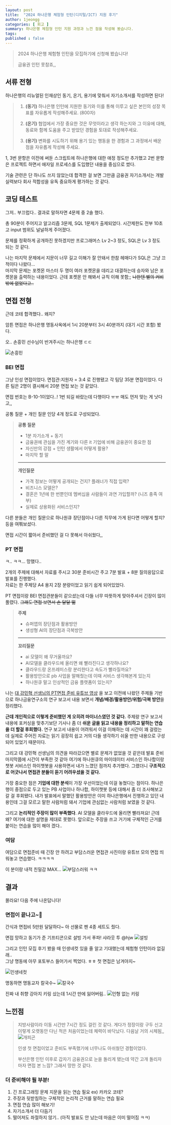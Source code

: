 ```yaml
---
layout: post
title:  "2024 하나은행 체험형 인턴(디지털/ICT) 지원 후기"
author: 1jeongg
categories: [ 회고 ]
summary: 하나은행 체험형 인턴 지원 과정과 느낀 점을 작성해 봤습니다.
tags:
published : false
---
```


> 2024 하나은행 체험형 인턴을 모집하기에 신청해 봤습니다!
> 
> 금융권 인턴 못참죠,,
> 

## 서류 전형

하나은행의 리뉴얼된 인재상인 동기, 온기, 용기에 맞춰서 자기소개서를 작성하면 된다!


> 1. **(동기)** 하나은행 인턴에 지원한 동기와 이를 통해 이루고 싶은 본인의 성장 목표를 자유롭게 작성해주세요. (800자)
>
> 2. **(온기)** 협업에서 가장 중요한 것은 무엇이라고 생각 하는지와 그 이유에 대해, 동료와 함께 도움을 주고 받았던 경험을 토대로 작성해주세요.
>
> 3. **(용기)** 변화를 시도하기 위해 용기 있는 행동을 한 경험과 그 과정에서 배운 점을 자유롭게 작성해 주세요.

1, 3번 문항은 이전에 써둔 스크립트에 하나은행에 대한 애정 정도만 추가했고 2번 문항은 프로젝트 
하면서 애자일 프로세스를 도입했던 내용을 중심으로 썼다. 

기술 관련은 단 하나도 쓰지 않았는데 합격한 걸 보면 그만큼 금융권 자기소개서는 
개발 실력보다 회사 적합성을 유독 중요하게 평가하는 것 같다.

## 코딩 테스트

그저.. 부끄럽다.. 결과로 말하자면 4문제 중 2솔 했다.

총 90분이 주어지고 알고리즘 3문제, SQL 1문제가 출제되었다. 시간제한도 전부 10초고 input 범위도 널널하게 주어졌다.

문제를 정확하게 공개하진 못하겠지만 프로그래머스 Lv 2~3 정도, SQL은 Lv 3 정도 되는 것 같다.

나는 마지막 문제에서 지문이 너무 길고 이해가 잘 안돼서 한참 헤매다가 SQL은 그냥 끄적이다 나왔다...   
마지막 문제는 포켓몬 마스터 두 명이 여러 포켓몬을 데리고 대결하는데 승자와 남은 포켓몬을 출력하는 내용이었다. 근데 포켓몬 안 해봐서 규칙 이해 못함;; ~~나한텐 별의 커비밖에 없었다고..~~

## 면접 전형

근데 코테 합격했다.. 왜지?

암튼 면접은 하나은행 명동사옥에서 1시 20분부터 3시 40분까지 (대기 시간 포함) 봤다.

오.. 손흥민 선수님이 반겨주시는 하나은행 ㄷㄷ

![손흥민](https://1jeongg.notion.site/image/https%3A%2F%2Fprod-files-secure.s3.us-west-2.amazonaws.com%2Fc256e108-fd9a-4c15-9548-7caa838d19b2%2F8f74fc47-01e8-4cd9-9e71-46052ccd8f88%2F1000009352.jpg?table=block&id=cff00c8f-5a5f-423f-83cc-24919e8e046a&spaceId=c256e108-fd9a-4c15-9548-7caa838d19b2&width=2000&userId=&cache=v2)

### BEI 면접

그냥 인성 면접이었다. 면접관:지원자 = 3:4 로 진행됐고 각 팀당 35분 면접이었다. 다른 팀은 2명이 결시해서 20분 면접 보는 것 같았다.

면접 번호는 B-10-1이었다..! 1번 되길 바랐는데 다행이다 ㅠㅠ 매도 먼저 맞는 게 낫다고,,

공통 질문 + 개인 질문 인당 4개 정도로 구성되었다.

> **공통 질문**
> - 1분 자기소개 + 동기
> - 금융권에 관심을 가진 계기와 다른 it 기업에 비해 금융권이 중요한 점
> - 자신만의 강점 + 인턴 생활에서 어떻게 활용?
> - 마지막 할 말
> 
> ---
> 
> **개인질문**
> - 가격 정보는 어떻게 공개되는 건지? 플래너가 직접 입력?
> - 비즈니스 모델은?
> - 결혼은 1년에 한 번뿐인데 멤버십을 사람들이 과연 가입할까? (니즈 충족 여부)
> - 실제로 상용화된 서비스인지?

다른 분들은 개인 질문으로 하나원큐 장단점이나 다른 직무에 가게 된다면 어떻게 할지? 등을 여쭤보셨다.

면접 시간이 짧아서 준비했던 걸 다 못해서 아쉬웠다,,

### PT 면접

ㅋ.. ㅋㅋ... 망했다..

2개의 주제에 대해서 자료를 주시고 30분 준비시간 주고 7분 발표 + 8분 질의응답으로 발표를 진행했다.   
자료는 한 주제당 A4 용지 2장 분량이었고 읽기 쉽게 되어있었다.

PT 면접이랑 BEI 면접관분들이 같으셨는데 다들 너무 따뜻하게 맞아주셔서 긴장이 많이 풀렸다. ~~그래도 면접 보면서 손 달달 떪~~

> **주제**
> - 슈퍼앱의 장단점과 활용방안
> - 생성형 AI의 장단점과 극복방안
> 
> ---
> 
> **꼬리질문**
> - ai 모델이 왜 무거울까요?
> - AI모델을 클라우드에 올리면 왜 빨라진다고 생각하나요?
> - 클라우드랑 온프레미스랑 분리한다고 속도가 빨라질까요?
> - 활용방안으로 pb 사업을 말해줬는데 이때 서비스 생각해본게 있는지
> - 하나원큐 말고 인상적인 금융 플랫폼이 있는지?

나는 [대 강민혁 선생님의 PT면접 준비 유튜브 영상](https://www.youtube.com/watch?v=DOvCIrwMPbQ) 을 보고
이전에 나왔던 주제들 기반으로 하나금융연구소의 연구 보고서 내용 보면서 **개념/배경/활용방안/위험/극복 방안**을 정리했다.

**근데 개인적으로 이렇게 준비했던 게 오히려 마이너스였던 것 같다.** 주제랑 연구 보고서 내용에 포커싱을 맞추기보단
기사나 좀 더 **쉬운 글을 읽고 내용을 정리하고 말하는 연습을 더 할걸 후회했다.** 연구 보고서 내용이 어려워서 이걸 이해하는 데 시간이 꽤 걸렸는데 
실제로 주어진 자료는 읽기 굉장히 쉽고 거의 다들 생각하기 쉬울 만한 내용으로 구성되어 있었기 때문이다.

그리고 대 강민혁 선생님의 의견을 따라갔으면 별로 문제가 없었을 것 같은데 발표 준비 마지막쯤에 시간이 부족한 것 같아 여기에
하나원큐의 마이데이터 서비스인 하나합이랑 챗봇 서비스인 하이챗봇을 사용하면서 내가 느꼈던 점까지 추가했다.
그랬더니 **구조적으로 어긋나서 면접관 분들이 듣기 어려우셨을 것 같다.**

가장 중요한 점은 **기업에 대한 분석**이 가장 우선이었는데 이걸 놓쳤다는 점이다. 하나은행이 중점으로 두고 있는
PB 사업이나 하나합, 하이챗봇 등에 대해서 좀 더 조사해보고 갈 걸 후회됐다.
내가 발표에서 말했던 활용방안은 이미 하나은행에서 진행하고 있던 내용인데 그걸 모르고 말한 사람처럼 돼서 기업에 관심없는 사람처럼 보였을 것 같다.  

그리고 **논리적인 주장이 많이 부족했다**. AI 모델을 클라우드에 올리면 빨라져요! 근데 왜? 여기에 대한 설명을 제대로 못했다.
앞으로는 주장을 쓰고 거기에 구체적인 근거를 붙이는 연습을 많이 해야 겠다..

### 여담
여담으로 면접준비 때 긴장 안 하려고 부담스러운 면접관 사진이랑 유튜브 모의 면접 띄워놓고 연습했다. ㅋㅋㅋㅋ

이 분이랑 내적 친밀감 MAX...
![부담스러워 ㅋㅋ](https://encrypted-tbn0.gstatic.com/images?q=tbn:ANd9GcQ7SeVORAaCaaaVODB3fgPyXwKjdkXSyzhrtg&s)

## 결과

몰라요! 다음 주에 나온답니다!


### 면접이 끝나고~🎵

간식과 면접비 5만원 달달하다~ 아 선물로 펜 4종 세트도 줬다.

면접 망하고 동기가 준 기프티콘으로 설빙 가서 푸파! 샤라웃 투 @hjw
![설빙](https://1jeongg.notion.site/image/https%3A%2F%2Fprod-files-secure.s3.us-west-2.amazonaws.com%2Fc256e108-fd9a-4c15-9548-7caa838d19b2%2Fbdf30fd1-b401-4486-84e1-d8e1c8f8d11f%2F1000009356.jpg?table=block&id=8d7aa7d5-9f7f-4683-bf55-5f641b3c8c9c&spaceId=c256e108-fd9a-4c15-9548-7caa838d19b2&width=2000&userId=&cache=v2)

그리고 인턴 모집 후기 봤을 때 인생네컷 있을 줄 알고 기대했는데 체험형 인턴이라 없길래..   
그냥 명동에 아무 포토부스 들어가서 찍었다. ㅎㅎ 첫 면접은 남겨야지~

![인생네컷](https://1jeongg.notion.site/image/https%3A%2F%2Fprod-files-secure.s3.us-west-2.amazonaws.com%2Fc256e108-fd9a-4c15-9548-7caa838d19b2%2Fd6fbac05-0c2e-4a18-9082-23270dc94235%2F1000009359.jpg?table=block&id=7d13132a-f249-4360-ab2a-a1305c7d46fc&spaceId=c256e108-fd9a-4c15-9548-7caa838d19b2&width=2000&userId=&cache=v2)

명동하면 명동교자 칼국수~
![칼국수](https://1jeongg.notion.site/image/https%3A%2F%2Fprod-files-secure.s3.us-west-2.amazonaws.com%2Fc256e108-fd9a-4c15-9548-7caa838d19b2%2F94124a83-6fd1-43f4-b482-a911497f201b%2F1000009361.jpg?table=block&id=5994c38a-a594-4bd8-9e4a-008f3a059662&spaceId=c256e108-fd9a-4c15-9548-7caa838d19b2&width=2000&userId=&cache=v2)

진짜 내 취향 강아지 키링 샀는데 1시간 만에 잃어버림..
![인형 없는 키링](https://1jeongg.notion.site/image/https%3A%2F%2Fprod-files-secure.s3.us-west-2.amazonaws.com%2Fc256e108-fd9a-4c15-9548-7caa838d19b2%2F7258a04c-ba5e-44e6-ab7b-5a53404d3986%2F1000009374.jpg?table=block&id=5403ddd8-b011-4fde-b0a5-5bfe0335b567&spaceId=c256e108-fd9a-4c15-9548-7caa838d19b2&width=2000&userId=&cache=v2)


## 느낀점

> 지방사람이라 이동 시간만 7시간 정도 걸린 것 같다. 게다가 정장이랑 구두 신고 이렇게 오랫동안 다닌 적은 처음이었는데 체력이 바닥났다. 다음날 거의 시체됨,,
> ![개피곤](https://cdn.maily.so/eqcujv81prf04ivzrkh7dl28q9uu)
> 
> 인생 첫 면접이었고 준비도 부족했기에 너무나도 아쉬웠던 경험이었다.
> 
> 부산은행 인턴 이후로 갑자기 금융권으로 눈을 돌리게 됐는데 약간 고개 돌리자마자 면접 본 느낌? 그래서 망한 것 같다.

### 더 준비해야 될 부분!
1. 긴 프로그래밍 문제 지문을 읽는 연습 필요 ex) 카카오 코테?
2. 주장과 뒷받침하는 구체적인 논리적 근거를 말하는 연습 필요
3. 면접 연습 많이 해보기!
4. 자기소개서 더 다듬기
5. 떨어져도 좌절하지 않기.. (아직 발표도 안 났는데 마음은 이미 떨어짐 ㅋㅋ)
